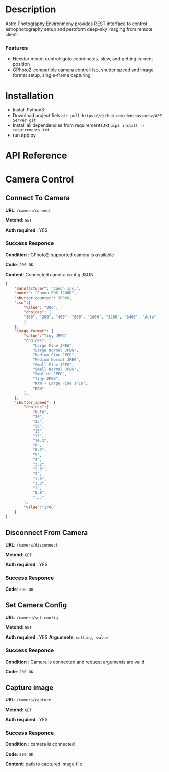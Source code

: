 # Description

Astro Photography Environmeny provides REST interface to control astrophotography setup and peroform deep-sky imaging from remote client.
### Features
* Nexstar mount control: goto coordinates, slew, and getting current position
* GPhoto2-compatible camera control: iso, shutter speed and image format setup, single-frame capturing


# Installation

* Install Python3
* Download project fiels `git pull https://github.com/denshustanov/APE-Server.git`
* Install all dependencies from requirements.txt `pip3 install -r requirements.txt`
* run app.py
# API Reference
# Camera Control
## Connect To Camera


**URL**: ``` /camera/connect ```

**Metohd**: `GET`

**Auth required** : YES

### Success Responce

**Condition** : GPhoto2-supported camera is available

**Code**: `200 OK`

**Content**: Connected camera config JSON

```json 
{
    "manufacturer": "Canon Inc.",
    "model": "Canon EOS 1200D",
    "shutter_counter": 30000,
    "iso":{
        "value": "800",
        "choices": [
        "100", "200", "400", "800", "1600", "3200", "6400", "Auto"
        ]
    },
    "image_format": {
        "value":"Tiny JPEG"
        "choices": [
            "Large Fine JPEG",
            "Large Normal JPEG",
            "Medium Fine JPEG",
            "Medium Normal JPEG",
            "Small Fine JPEG",
            "Small Normal JPEG",
            "Smaller JPEG",
            "Tiny JPEG",
            "RAW + Large Fine JPEG",
            "RAW"
        ],
    },
    "shutter_speed": {
        "choices":[
            "bulb",
            "30",
            "25",
            "20",
            "15",
            "13",
            "10.3",
            "8",
            "6.3",
            "5",
            "4",
            "3.2",
            "2.5",
            "2",
            "1.6",
            "1.3",
            "1",
            "0.8",
            "..."
        ],
        "value":"1/80"
    }
}
```

## Disconnect From Camera

**URL**: ``` /camera/disconnect ```

**Metohd**: `GET`

**Auth required** : YES

### Success Responce

**Code**: `200 OK`

## Set Camera Config

**URL**: ``` /camera/set-config ```

**Metohd**: `GET`

**Auth required** : YES
**Argumnets**: `setting, value`

### Success Responce

**Condition** : Camera is connected and request arguments are valid

**Code**: `200 OK`

## Capture image

**URL**: ``` /camera/capture ```

**Metohd**: `GET`

**Auth required** : YES

### Success Responce

**Condition** : camera is connected

**Code**: `200 OK`

**Content**: path to captured image file




